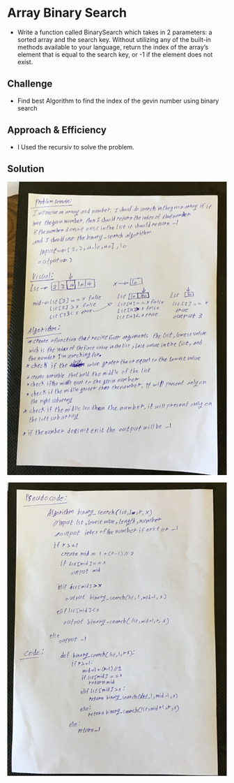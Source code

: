 # Array Binary Search

* Write a function called BinarySearch which takes in 2 parameters: a sorted array and the search key. Without utilizing any of the built-in methods available to your language, return the index of the array’s element that is equal to the search key, or -1 if the element does not exist.

## Challenge

* Find best Algorithm to find the index of the gevin number using binary search

## Approach & Efficiency

* I Used the recursiv to solve the problem.


## Solution

![photo](assets/binary-search1.jpg)


![photo](assets/binary-search2.jpg)